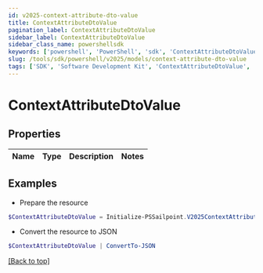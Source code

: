 ```yaml
---
id: v2025-context-attribute-dto-value
title: ContextAttributeDtoValue
pagination_label: ContextAttributeDtoValue
sidebar_label: ContextAttributeDtoValue
sidebar_class_name: powershellsdk
keywords: ['powershell', 'PowerShell', 'sdk', 'ContextAttributeDtoValue', 'V2025ContextAttributeDtoValue'] 
slug: /tools/sdk/powershell/v2025/models/context-attribute-dto-value
tags: ['SDK', 'Software Development Kit', 'ContextAttributeDtoValue', 'V2025ContextAttributeDtoValue']
---
```



# ContextAttributeDtoValue

## Properties

Name | Type | Description | Notes
------------ | ------------- | ------------- | -------------

## Examples

- Prepare the resource
```powershell
$ContextAttributeDtoValue = Initialize-PSSailpoint.V2025ContextAttributeDtoValue 
```

- Convert the resource to JSON
```powershell
$ContextAttributeDtoValue | ConvertTo-JSON
```


[[Back to top]](#) 

